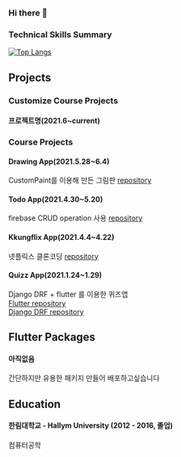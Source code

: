 ### Hi there 👋

<!--
**kangsudal/kangsudal** is a ✨ _special_ ✨ repository because its `README.md` (this file) appears on your GitHub profile.

Here are some ideas to get you started:

- 🔭 I’m currently working on ...
- 🌱 I’m currently learning ...
- 👯 I’m looking to collaborate on ...
- 🤔 I’m looking for help with ...
- 💬 Ask me about ...
- 📫 How to reach me: ...
- 😄 Pronouns: ...
- ⚡ Fun fact: ...
-->

### Technical Skills Summary
<!--[![Top Langs](https://github-readme-stats.vercel.app/api/top-langs/?username=kangsudal)](https://github.com/anuraghazra/github-readme-stats)-->
[![Top Langs](https://github-readme-stats.vercel.app/api/top-langs/?username=kangsudal&layout=compact)](https://github.com/anuraghazra/github-readme-stats)

## Projects
### Customize Course Projects
#### 프로젝트명(2021.6~current)



### Course Projects
#### Drawing App(2021.5.28~6.4)
   CustomPaint를 이용해 만든 그림판
   [repository](https://github.com/kangsudal/custom_paint)
   
#### Todo App(2021.4.30~5.20)
   firebase CRUD operation 사용
   [repository](https://github.com/kangsudal/todoapp_2021)
   
#### Kkungflix App(2021.4.4~4.22)
   넷플릭스 클론코딩
   [repository](https://github.com/kangsudal/kkungflix)
   
#### Quizz App(2021.1.24~1.29)
   Django DRF + flutter 를 이용한 퀴즈앱  
   [Flutter repository](https://github.com/kangsudal/flutter_mobileapp_quiz_test)  
   [Django DRF repository](https://github.com/kangsudal/drf_quiz_test)  




## Flutter Packages
#### 아직없음
   간단하지만 유용한 패키지 만들어 배포하고싶습니다
   



## Education
#### 한림대학교 - Hallym University (2012 - 2016, 졸업)
   컴퓨터공학

